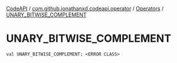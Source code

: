 [CodeAPI](../../index.md) / [com.github.jonathanxd.codeapi.operator](../index.md) / [Operators](index.md) / [UNARY_BITWISE_COMPLEMENT](.)

# UNARY_BITWISE_COMPLEMENT

`val UNARY_BITWISE_COMPLEMENT: <ERROR CLASS>`